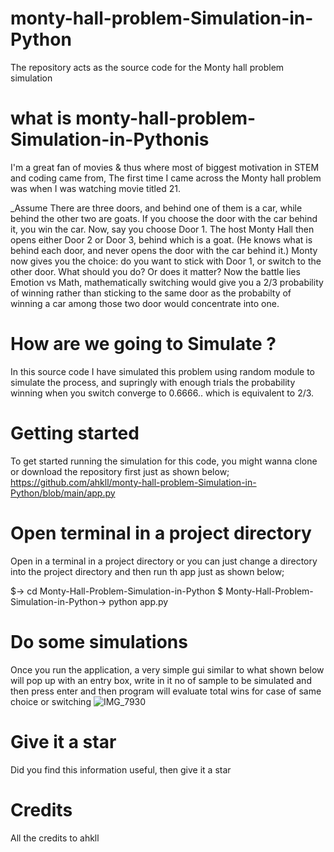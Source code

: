 # monty-hall-problem-Simulation-in-Python
The repository acts as the source code for the Monty hall problem simulation

# what is monty-hall-problem-Simulation-in-Pythonis 

I'm a great fan of movies & thus where most of biggest motivation in STEM and coding came from, The first time I came across the Monty hall problem was when I was watching movie titled 21.

_Assume There are three doors, and behind one of them is a car, while behind the other two are goats. If you choose the door with the car behind it, you win the car. Now, say you choose Door 1. The host Monty Hall then opens either Door 2 or Door 3, behind which is a goat. (He knows what is behind each door, and never opens the door with the car behind it.) Monty now gives you the choice: do you want to stick with Door 1, or switch to the other door. What should you do? Or does it matter?
Now the battle lies Emotion vs Math, mathematically switching would give you a 2/3 probability of winning rather than sticking to the same door as the probabilty of winning a car among those two door would concentrate into one.
# How are we going to Simulate ?

In this source code I have simulated this problem using random module to simulate the process, and supringly with enough trials the probability winning when you switch converge to 0.6666.. which is equivalent to 2/3.

# Getting started

To get started running the simulation for this code, you might wanna clone or download the repository first just as shown below;
https://github.com/ahkll/monty-hall-problem-Simulation-in-Python/blob/main/app.py


# Open terminal in a project directory

Open in a terminal in a project directory or you can just change a directory into the project directory and then run th app just as shown below;

$-> cd Monty-Hall-Problem-Simulation-in-Python
$ Monty-Hall-Problem-Simulation-in-Python-> python app.py


# Do some simulations

Once you run the application, a very simple gui similar to what shown below will pop up with an entry box, write in it no of sample to be simulated and then press enter and then program will evaluate total wins for case of same choice or switching
![IMG_7930](https://github.com/ahkll/monty-hall-problem-Simulation-in-Python/assets/137267387/6b429623-1b7a-4863-bfe0-1c12118004d8)

# Give it a star

Did you find this information useful, then give it a star

# Credits

All the credits to ahkll
